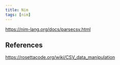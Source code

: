 ```yaml
---
title: Nim
tags: [nim]
---
```


<https://nim-lang.org/docs/parsecsv.html>

## References

<https://rosettacode.org/wiki/CSV_data_manipulation>
